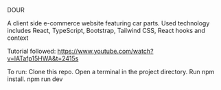 DOUR

A client side e-commerce website featuring car parts. 
Used technology includes React, TypeScript, Bootstrap, Tailwind CSS, React hooks and context

Tutorial followed: https://www.youtube.com/watch?v=lATafp15HWA&t=2415s

To run: 
Clone this repo.
Open a terminal in the project directory.
Run npm install.
npm run dev

